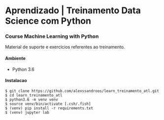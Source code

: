 # Aprendizado | Treinamento Data Science com Python
### Course Machine Learning with Python

Material de suporte e exercicios referentes ao treinamento.

#### Ambiente 

- Python 3.6

#### Instalacao 

```shel
$ git clone https://github.com/alexssandroos/learn_treinamento_atl.git
$ cd learn_treinamento_atl
$ python3.6 -m venv venv
$ source venv/bin/activate [.csh/.fish]
$ (venv) pip install -r requirements.txt
$ (venv) jupyter lab
```